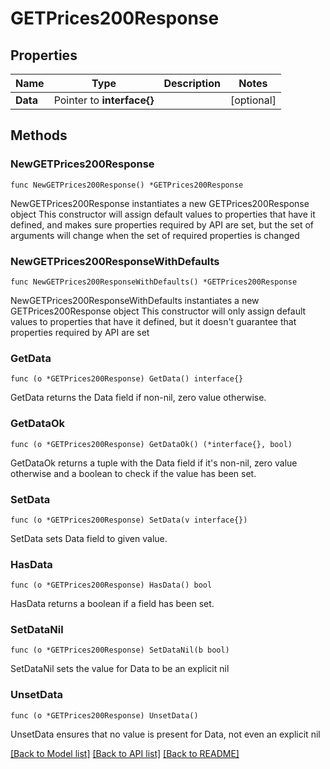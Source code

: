 # GETPrices200Response

## Properties

Name | Type | Description | Notes
------------ | ------------- | ------------- | -------------
**Data** | Pointer to **interface{}** |  | [optional] 

## Methods

### NewGETPrices200Response

`func NewGETPrices200Response() *GETPrices200Response`

NewGETPrices200Response instantiates a new GETPrices200Response object
This constructor will assign default values to properties that have it defined,
and makes sure properties required by API are set, but the set of arguments
will change when the set of required properties is changed

### NewGETPrices200ResponseWithDefaults

`func NewGETPrices200ResponseWithDefaults() *GETPrices200Response`

NewGETPrices200ResponseWithDefaults instantiates a new GETPrices200Response object
This constructor will only assign default values to properties that have it defined,
but it doesn't guarantee that properties required by API are set

### GetData

`func (o *GETPrices200Response) GetData() interface{}`

GetData returns the Data field if non-nil, zero value otherwise.

### GetDataOk

`func (o *GETPrices200Response) GetDataOk() (*interface{}, bool)`

GetDataOk returns a tuple with the Data field if it's non-nil, zero value otherwise
and a boolean to check if the value has been set.

### SetData

`func (o *GETPrices200Response) SetData(v interface{})`

SetData sets Data field to given value.

### HasData

`func (o *GETPrices200Response) HasData() bool`

HasData returns a boolean if a field has been set.

### SetDataNil

`func (o *GETPrices200Response) SetDataNil(b bool)`

 SetDataNil sets the value for Data to be an explicit nil

### UnsetData
`func (o *GETPrices200Response) UnsetData()`

UnsetData ensures that no value is present for Data, not even an explicit nil

[[Back to Model list]](../README.md#documentation-for-models) [[Back to API list]](../README.md#documentation-for-api-endpoints) [[Back to README]](../README.md)


